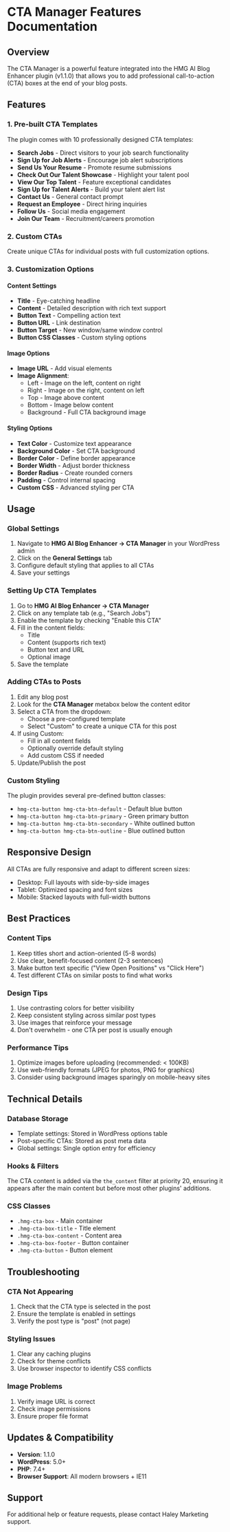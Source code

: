 # CTA Manager Features Documentation

## Overview
The CTA Manager is a powerful feature integrated into the HMG AI Blog Enhancer plugin (v1.1.0) that allows you to add professional call-to-action (CTA) boxes at the end of your blog posts.

## Features

### 1. Pre-built CTA Templates
The plugin comes with 10 professionally designed CTA templates:

- **Search Jobs** - Direct visitors to your job search functionality
- **Sign Up for Job Alerts** - Encourage job alert subscriptions
- **Send Us Your Resume** - Promote resume submissions
- **Check Out Our Talent Showcase** - Highlight your talent pool
- **View Our Top Talent** - Feature exceptional candidates
- **Sign Up for Talent Alerts** - Build your talent alert list
- **Contact Us** - General contact prompt
- **Request an Employee** - Direct hiring inquiries
- **Follow Us** - Social media engagement
- **Join Our Team** - Recruitment/careers promotion

### 2. Custom CTAs
Create unique CTAs for individual posts with full customization options.

### 3. Customization Options

#### Content Settings
- **Title** - Eye-catching headline
- **Content** - Detailed description with rich text support
- **Button Text** - Compelling action text
- **Button URL** - Link destination
- **Button Target** - New window/same window control
- **Button CSS Classes** - Custom styling options

#### Image Options
- **Image URL** - Add visual elements
- **Image Alignment**:
  - Left - Image on the left, content on right
  - Right - Image on the right, content on left
  - Top - Image above content
  - Bottom - Image below content
  - Background - Full CTA background image

#### Styling Options
- **Text Color** - Customize text appearance
- **Background Color** - Set CTA background
- **Border Color** - Define border appearance
- **Border Width** - Adjust border thickness
- **Border Radius** - Create rounded corners
- **Padding** - Control internal spacing
- **Custom CSS** - Advanced styling per CTA

## Usage

### Global Settings
1. Navigate to **HMG AI Blog Enhancer → CTA Manager** in your WordPress admin
2. Click on the **General Settings** tab
3. Configure default styling that applies to all CTAs
4. Save your settings

### Setting Up CTA Templates
1. Go to **HMG AI Blog Enhancer → CTA Manager**
2. Click on any template tab (e.g., "Search Jobs")
3. Enable the template by checking "Enable this CTA"
4. Fill in the content fields:
   - Title
   - Content (supports rich text)
   - Button text and URL
   - Optional image
5. Save the template

### Adding CTAs to Posts
1. Edit any blog post
2. Look for the **CTA Manager** metabox below the content editor
3. Select a CTA from the dropdown:
   - Choose a pre-configured template
   - Select "Custom" to create a unique CTA for this post
4. If using Custom:
   - Fill in all content fields
   - Optionally override default styling
   - Add custom CSS if needed
5. Update/Publish the post

### Custom Styling
The plugin provides several pre-defined button classes:
- `hmg-cta-button hmg-cta-btn-default` - Default blue button
- `hmg-cta-button hmg-cta-btn-primary` - Green primary button
- `hmg-cta-button hmg-cta-btn-secondary` - White outlined button
- `hmg-cta-button hmg-cta-btn-outline` - Blue outlined button

## Responsive Design
All CTAs are fully responsive and adapt to different screen sizes:
- Desktop: Full layouts with side-by-side images
- Tablet: Optimized spacing and font sizes
- Mobile: Stacked layouts with full-width buttons

## Best Practices

### Content Tips
1. Keep titles short and action-oriented (5-8 words)
2. Use clear, benefit-focused content (2-3 sentences)
3. Make button text specific ("View Open Positions" vs "Click Here")
4. Test different CTAs on similar posts to find what works

### Design Tips
1. Use contrasting colors for better visibility
2. Keep consistent styling across similar post types
3. Use images that reinforce your message
4. Don't overwhelm - one CTA per post is usually enough

### Performance Tips
1. Optimize images before uploading (recommended: < 100KB)
2. Use web-friendly formats (JPEG for photos, PNG for graphics)
3. Consider using background images sparingly on mobile-heavy sites

## Technical Details

### Database Storage
- Template settings: Stored in WordPress options table
- Post-specific CTAs: Stored as post meta data
- Global settings: Single option entry for efficiency

### Hooks & Filters
The CTA content is added via the `the_content` filter at priority 20, ensuring it appears after the main content but before most other plugins' additions.

### CSS Classes
- `.hmg-cta-box` - Main container
- `.hmg-cta-box-title` - Title element
- `.hmg-cta-box-content` - Content area
- `.hmg-cta-box-footer` - Button container
- `.hmg-cta-button` - Button element

## Troubleshooting

### CTA Not Appearing
1. Check that the CTA type is selected in the post
2. Ensure the template is enabled in settings
3. Verify the post type is "post" (not page)

### Styling Issues
1. Clear any caching plugins
2. Check for theme conflicts
3. Use browser inspector to identify CSS conflicts

### Image Problems
1. Verify image URL is correct
2. Check image permissions
3. Ensure proper file format

## Updates & Compatibility
- **Version**: 1.1.0
- **WordPress**: 5.0+
- **PHP**: 7.4+
- **Browser Support**: All modern browsers + IE11

## Support
For additional help or feature requests, please contact Haley Marketing support.

